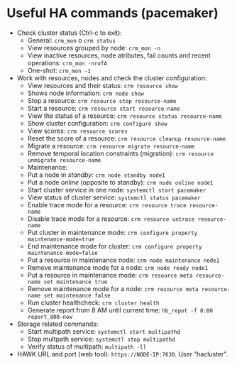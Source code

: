 # Useful HA commands (pacemaker)

- Check cluster status (Ctrl-c to exit):
	- General: `crm_mon` o `crm status`
	- View resources grouped by node: `crm_mon -n`
	- View inactive resources, node atributes, fail counts and recent operations: `crm_mon -nrofA`
	- One-shot: `crm_mon -1`
- Work with resources, nodes and check the cluster configuration:
	- View resources and their status: `crm resource show`
	- Shows node information: `crm node show`
	- Stop a resource: `crm resource stop resource-name`
	- Start a resource: `crm resource start resource-name`
	- View the status of a resource: `crm resource status resource-name`
	- Show cluster configuration: `crm configure show`
	- View scores: `crm resource scores`
	- Reset the score of a resource: `crm resource cleanup resource-name`
	- Migrate a resource: `crm resource migrate resource-name`
	- Remove temporal location constraints (migration): `crm resource unmigrate resource-name`
   - Maintenance:
	- Put a node in _standby_: `crm node standby node1`
	- Put a node _online_ (opposite to standby): `crm node online node1`
	- Start cluster service in one node: `systemctl start pacemaker`
	- View status of cluster service: `systemctl status pacemaker`
	- Enable trace mode for a resource: `crm resource trace resource-name`
	- Disable trace mode for a resource: `crm resource untrace resource-name`
	- Put cluster in maintenance mode: `crm configure property maintenance-mode=true`
	- End maintenance mode for cluster: `crm configure property maintenance-mode=false`
	- Put a resource in maintenance node: `crm node maintenance node1`
	- Remove maintenance mode for a node: `crm node ready node1`
	- Put a resource in maintenance mode: `crm resource meta resource-name set maintenance true`
	- Remove maintenance mode for a node: `crm resource meta resource-name set maintenance false`
	- Run cluster healthcheck: `crm cluster health`
	- Generate report from 8 AM until current time: `hb_repot -f 8:00 report_800-now`
- Storage related commands:
	- Start multipath service: `systemctl start multipathd`
	- Stop multpath service: `systemctl stop multipathd`
	- Verify status of multipath: `multipath -ll`
- HAWK URL and port (web tool): `https://NODE-IP:7630`. User “hacluster”.

